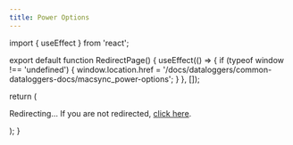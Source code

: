 ```yaml
---
title: Power Options
---
```


import { useEffect } from 'react';

export default function RedirectPage() {
  useEffect(() => {
    if (typeof window !== 'undefined') {
      window.location.href = '/docs/dataloggers/common-dataloggers-docs/macsync_power-options';
    }
  }, []);

  return (
    <div>
      <p>Redirecting... If you are not redirected, <a href="/docs/dataloggers/common-dataloggers-docs/macsync_power-options">click here</a>.</p>
    </div>
  );
}